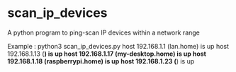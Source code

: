 # scan_ip_devices
A python program to ping-scan IP devices within a network range

Example : 
python3 scan_ip_devices.py 
host 192.168.1.1 (lan.home) is up
host 192.168.1.13 (**) is up
host 192.168.1.17 (my-desktop.home) is up
host 192.168.1.18 (raspberrypi.home) is up
host 192.168.1.23 (**) is up
